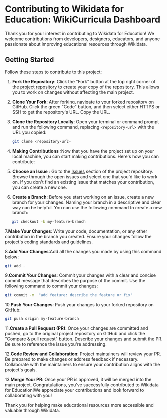 # Contributing to Wikidata for Education: WikiCurricula Dashboard

Thank you for your interest in contributing to Wikidata for Education! We welcome contributions from developers, designers, educators, and anyone passionate about improving educational resources through Wikidata.

## Getting Started

Follow these steps to contribute to this project:

1. **Fork the Repository**: Click the "Fork" button at the top right corner of the [project repository](https://github.com/wikicurricula-uy/wikicurricula-boilerplate) to create your copy of the repository. This allows you to work on changes without affecting the main project.

2. **Clone Your Fork**: After forking, navigate to your forked repository on GitHub. Click the green "Code" button, and then select either HTTPS or SSH to get the repository's URL. Copy the URL.

3. **Clone the Repository Locally**: Open your terminal or command prompt and run the following command, replacing `<repository-url>` with the URL you copied:

   ```bash
   git clone <repository-url>

   ```

4. **Making Contributions** :Now that you have the project set up on your local machine, you can start making contributions. Here's how you can contribute:

5. **Choose an Issue** : Go to the [Issues](https://github.com/wikicurricula-uy/wikicurricula-boilerplate/issues) section of the project repository. Browse through the open issues and select one that you'd like to work on. If you don't find an existing issue that matches your contribution, you can create a new one.

6. **Create a Branch**: Before you start working on an issue, create a new branch for your changes. Naming your branch in a descriptive and clear way can be helpful. You can use the following command to create a new branch:

```bash
   git checkout -b my-feature-branch
```

7.**Make Your Changes**: Write your code, documentation, or any other contribution in the branch you created. Ensure your changes follow the project's coding standards and guidelines.

8.**Add Your Changes**:Add all the changes you made by using this command below:

```bash
git add .
```

9.**Commit Your Changes**: Commit your changes with a clear and concise commit message that describes the purpose of the commit. Use the following command to commit your changes:

```bash
git commit -m  "add feature: describe the feature or fix"

```

10.**Push Your Changes**: Push your changes to your forked repository on GitHub:

```bash
git push origin my-feature-branch
```

11.**Create a Pull Request (PR)**: Once your changes are committed and pushed, go to the original project repository on GitHub and click the "Compare & pull request" button. Describe your changes and submit the PR. Be sure to reference the issue you're addressing.

12.**Code Review and Collaboration**: Project maintainers will review your PR. Be prepared to make changes or address feedback if necessary. Collaborate with the maintainers to ensure your contribution aligns with the project's goals.

13.**Merge Your PR**: Once your PR is approved, it will be merged into the main project. Congratulations, you've successfully contributed to Wikidata for Education!We appreciate your contributions and look forward to collaborating with you!

Thank you for helping make educational resources more accessible and valuable through Wikidata.
